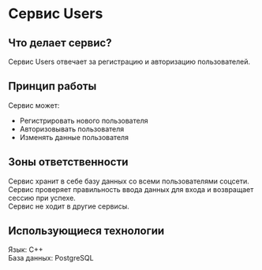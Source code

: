 # Сервис Users

## Что делает сервис?

Сервис Users отвечает за регистрацию и авторизацию пользователей.

## Принцип работы

Сервис может:
* Регистрировать нового пользователя
* Авторизовывать пользователя
* Изменять данные пользователя

## Зоны ответственности

Сервис хранит в себе базу данных со всеми пользователями соцсети. \
Сервис проверяет правильность ввода данных для входа и возвращает сессию при успехе. \
Сервис не ходит в другие сервисы.

## Использующиеся технологии

Язык: C++ \
База данных: PostgreSQL
